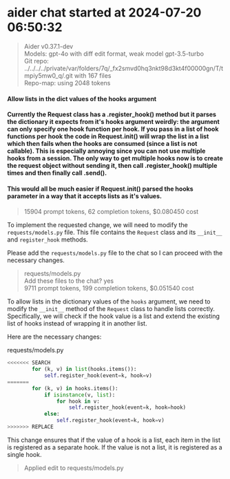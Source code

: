 
# aider chat started at 2024-07-20 06:50:32

> Aider v0.37.1-dev  
> Models: gpt-4o with diff edit format, weak model gpt-3.5-turbo  
> Git repo: ../../../../private/var/folders/7q/_fx2smvd0hq3nkt98d3kt4f00000gn/T/tmpiy5mw0_q/.git with 167 files  
> Repo-map: using 2048 tokens  

#### Allow lists in the dict values of the hooks argument  
#### Currently the Request class has a .register_hook() method but it parses the dictionary it expects from it's hooks argument weirdly: the argument can only specify one hook function per hook.  If you pass in a list of hook functions per hook the code in Request.**init**() will wrap the list in a list which then fails when the hooks are consumed (since a list is not callable).  This is especially annoying since you can not use multiple hooks from a session.  The only way to get multiple hooks now is to create the request object without sending it, then call .register_hook() multiple times and then finally call .send().  
####   
#### This would all be much easier if Request.**init**() parsed the hooks parameter in a way that it accepts lists as it's values.  
####  
> 15904 prompt tokens, 62 completion tokens, $0.080450 cost  

To implement the requested change, we will need to modify the `requests/models.py` file. This file contains the `Request` class and its `__init__` and `register_hook` methods.

Please add the `requests/models.py` file to the chat so I can proceed with the necessary changes.

> requests/models.py  
> Add these files to the chat? yes  
> 9711 prompt tokens, 199 completion tokens, $0.051540 cost  

To allow lists in the dictionary values of the `hooks` argument, we need to modify the `__init__` method of the `Request` class to handle lists correctly. Specifically, we will check if the hook value is a list and extend the existing list of hooks instead of wrapping it in another list.

Here are the necessary changes:

requests/models.py
```python
<<<<<<< SEARCH
        for (k, v) in list(hooks.items()):
            self.register_hook(event=k, hook=v)
=======
        for (k, v) in hooks.items():
            if isinstance(v, list):
                for hook in v:
                    self.register_hook(event=k, hook=hook)
            else:
                self.register_hook(event=k, hook=v)
>>>>>>> REPLACE
```

This change ensures that if the value of a hook is a list, each item in the list is registered as a separate hook. If the value is not a list, it is registered as a single hook.

> Applied edit to requests/models.py  
